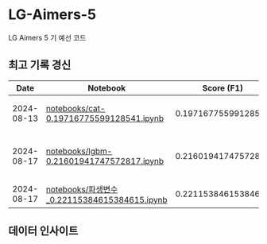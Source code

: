 # LG-Aimers-5
LG Aimers 5 기 예선 코드
## 최고 기록 경신
| Date       | Notebook                                                                 | Score (F1)   | Notes                          |
|------------|--------------------------------------------------------------------------|--------------|---------------------------------|
| 2024-08-13 |      [notebooks/cat-0.19716775599128541.ipynb](notebooks/cat-0.19716775599128541.ipynb)            | 0.19716775599128541         | CatBoost 및 컬럼 매칭 자동화  |
| 2024-08-17 |      [notebooks/lgbm-0.21601941747572817.ipynb](notebooks/lgbm-0.21601941747572817.ipynb)            | 0.21601941747572817         | LGBM 및 개별 threshold 적용  |
| 2024-08-17 |      [notebooks/파생변수_0.22115384615384615.ipynb](notebooks/파생변수_0.22115384615384615.ipynb)            | 0.22115384615384615         | 파생변수 적용  |

## 데이터 인사이트

